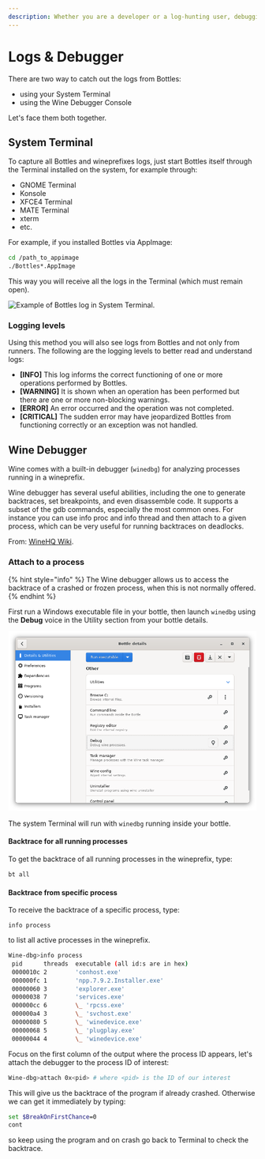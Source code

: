 ```yaml
---
description: Whether you are a developer or a log-hunting user, debugging is the way to go.
---
```

# Logs & Debugger

There are two way to catch out the logs from Bottles:

* using your System Terminal
* using the Wine Debugger Console

Let's face them both together.

## System Terminal

To capture all Bottles and wineprefixes logs, just start Bottles itself through the Terminal installed on the system, for example through:

* GNOME Terminal
* Konsole
* XFCE4 Terminal
* MATE Terminal
* xterm
* etc.

For example, if you installed Bottles via AppImage:

```bash
cd /path_to_appimage
./Bottles*.AppImage
```

This way you will receive all the logs in the Terminal (which must remain open).

![Example of Bottles log in System Terminal.](<../.gitbook/assets/Screenshot from 2021-01-05 23-32-13.png>)

### Logging levels

Using this method you will also see logs from Bottles and not only from runners. The following are the logging levels to better read and understand logs:

* **\[INFO]** This log informs the correct functioning of one or more operations performed by Bottles.
* **\[WARNING]** It is shown when an operation has been performed but there are one or more non-blocking warnings.
* **\[ERROR]** An error occurred and the operation was not completed.
* **\[CRITICAL]** The sudden error may have jeopardized Bottles from functioning correctly or an exception was not handled.

## Wine Debugger

Wine comes with a built-in debugger (`winedbg`) for analyzing processes running in a wineprefix.

Wine debugger has several useful abilities, including the one to generate backtraces, set breakpoints, and even disassemble code. It supports a subset of the gdb commands, especially the most common ones. For instance you can use info proc and info thread and then attach to a given process, which can be very useful for running backtraces on deadlocks.

From: [WineHQ Wiki](https://wiki.winehq.org/Winedbg).

### Attach to a process

{% hint style="info" %}
The Wine debugger allows us to access the backtrace of a crashed or frozen process, when this is not normally offered.
{% endhint %}

First run a Windows executable file in your bottle, then launch `winedbg` using the **Debug** voice in the Utility section from your bottle details.

![Bottle - Wine Debugger](<../.gitbook/assets/utilities/logs_and_debugger/Debug.png>)

The system Terminal will run with `winedbg` running inside your bottle.

#### Backtrace for all running processes

To get the backtrace of all running processes in the wineprefix, type:

```bash
bt all
```

#### Backtrace from specific process

To receive the backtrace of a specific process, type:

```
info process
```

to list all active processes in the wineprefix.

```bash
Wine-dbg>info process
 pid      threads  executable (all id:s are in hex)
 0000010c 2        'conhost.exe'
 000000fc 1        'npp.7.9.2.Installer.exe'
 00000060 3        'explorer.exe'
 00000038 7        'services.exe'
 000000cc 6        \_ 'rpcss.exe'
 000000a4 3        \_ 'svchost.exe'
 00000080 5        \_ 'winedevice.exe'
 00000068 5        \_ 'plugplay.exe'
 00000044 4        \_ 'winedevice.exe'

```

Focus on the first column of the output where the process ID appears, let's attach the debugger to the process ID of interest:

```bash
Wine-dbg>attach 0x<pid> # where <pid> is the ID of our interest
```

This will give us the backtrace of the program if already crashed. Otherwise we can get it immediately by typing:

```bash
set $BreakOnFirstChance=0
cont
```

so keep using the program and on crash go back to Terminal to check the backtrace.
